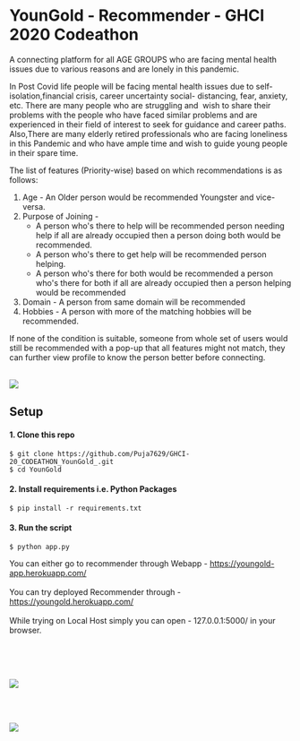 # YounGold - Recommender - GHCI 2020 Codeathon
A connecting platform for all AGE GROUPS who are facing mental health issues due to various reasons and are lonely in this pandemic.

In Post Covid life people will be facing mental health issues due to self-isolation,financial crisis, career uncertainty social- distancing, fear, anxiety, etc. There are many people who are struggling and  wish to share their problems with the people who have faced similar problems and are experienced in their field of interest to seek for guidance and career paths. Also,There are many elderly retired professionals who are facing loneliness in this Pandemic and who have ample time and wish to guide young people in their spare time.

The list of features (Priority-wise) based on which recommendations is as follows:
<ol>
  <li> Age - An Older person would be recommended Youngster and vice-versa.</li>
  <li> Purpose of Joining -  <ul><li>A person who's there to help will be recommended person needing help if all are already occupied then a person doing both would be recommended.</li>
                                 <li>A person who's there to get help will be recommended person helping.</li>
                                 <li>A person who's there for both would be recommended a person who's there for both if all are already occupied then a person helping would be recommended</li></ul>
  <li> Domain - A person from same domain will be recommended </li>
  <li> Hobbies - A person with more of the matching hobbies will be recommended. </li>
  </ol>
If none of the condition is suitable, someone from whole set of users would still be recommended with a pop-up that all features might not match, they can further view profile to know the person better before connecting.
<br></br>

<p>
    <img src="https://github.com/Puja7629/GHCI-20_CODEATHON_YounGold_/blob/Nikita/Flow-chart.jpg"  />
</p>

## Setup
#### 1. Clone this repo
```
$ git clone https://github.com/Puja7629/GHCI-20_CODEATHON_YounGold_.git
$ cd YounGold
```

#### 2. Install requirements i.e. Python Packages
```
$ pip install -r requirements.txt
```
#### 3. Run the script
```
$ python app.py
```
You can either go to recommender through Webapp  - https://youngold-app.herokuapp.com/ <br></br>
You can try deployed Recommender through - https://youngold.herokuapp.com/ <br></br>
While trying on Local Host simply you can open - 127.0.0.1:5000/ in your browser. <br></br>

<br></br>

<p>
  <img src = "https://github.com/Puja7629/GHCI-20_CODEATHON_YounGold_/blob/Nikita/Screenshot (103).png"  />
</p>

<br></br>

<p>
  <img src = "https://github.com/Puja7629/GHCI-20_CODEATHON_YounGold_/blob/Nikita/Screenshot (105).png"   />
</p>





